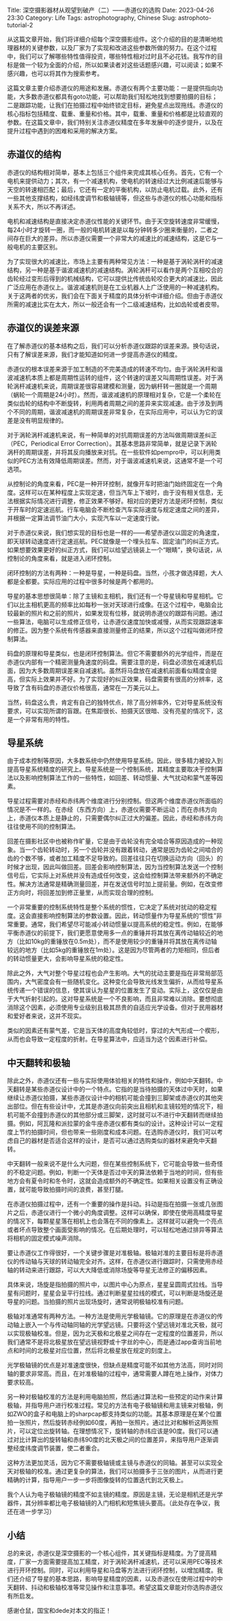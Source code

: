 Title: 深空摄影器材从观望到破产（二）——赤道仪的选购
Date: 2023-04-26 23:30
Category: Life
Tags: astrophotography, Chinese
Slug: astrophoto-tutorial-2

从这篇文章开始，我们将详细介绍每个深空摄影组件。这个介绍的目的是清晰地梳理器材的关键参数，以及厂家为了实现和改进这些参数所做的努力。在这个过程中，我们可以了解哪些特性值得投资，哪些特性相对过时且不必花钱。我写作的目标是做一个较为全面的介绍，所以如果读者对这些话题感兴趣，可以阅读；如果不感兴趣，也可以将其作为搜索参考。

这篇文章主要介绍赤道仪的用途和发展。赤道仪有两个主要功能：一是提供指向功能，大多数赤道仪都具有goto功能，可以帮助我们轻松地找到想要拍摄的目标；二是跟踪功能，让我们在拍摄过程中始终锁定目标，避免星点出现拖线。赤道仪的核心指标包括精度、载重、重量和价格。其中，载重、重量和价格都是比较直观的参数。在这篇文章中，我们特别关注赤道仪精度在多年发展中的逐步提升，以及在提升过程中遇到的困难和采用的解决方案。

## 赤道仪的结构

赤道仪的结构相对简单，基本上包括三个组件来完成其核心任务。首先，它有一个电机来提供动力；其次，有一个减速机构，使电机的转速经过大比例减速后能够与天空的转速相匹配；最后，它还有一定的平衡机构，以防止电机过载。此外，还有一些其他支撑结构，如经纬度调节和极轴镜等，但这些与赤道仪的核心功能和指标关系不大，所以不再详述。

电机和减速结构是直接决定赤道仪性能的关键环节。由于天空旋转速度非常缓慢，每24小时才旋转一圈，而一般的电机转速是以每分钟转多少圈来衡量的，二者之间存在巨大的差异。所以赤道仪需要一个非常大的减速比的减速结构，这是它与一般电机的主要区别。

为了实现很大的减速比，市场上主要有两种常见方法：一种是基于涡轮涡杆的减速结构，另一种是基于谐波减速机的减速结构。涡轮涡杆可以看作是两个互相咬合的齿轮经过变形后得到的机械结构，它可以提供比传统齿轮咬合更大的减速比，因此广泛应用在赤道仪上。谐波减速机则是在工业机器人上广泛使用的一种减速机构。关于这两者的优劣，我们会在下面关于精度的具体分析中详细介绍。但由于赤道仪所需的减速比实在太大，所以一般还会有一个二级减速结构，比如齿轮或者皮带。

## 赤道仪的误差来源

在了解赤道仪的基本结构之后，我们可以分析赤道仪跟踪的误差来源。换句话说，只有了解误差来源，我们才能知道如何进一步提高赤道仪的精度。

赤道仪的根本误差来源于加工制造的不完美造成的转速不均匀。由于涡轮涡杆和谐波减速机本质上都是周期性运转的组件，这个转速的误差又叫周期性误差。对于涡轮涡杆减速机来说，周期误差很容易建模和测量，因为蜗杆转一圈就是一个周期（蜗轮一个周期是24小时）。然而，谐波减速机的原理相对复杂，它是一个柔轮在类似齿轮的结构中不断旋转，利用两者周期之间的差异来实现减速。由于涉及到两个不同的周期，谐波减速机的周期误差非常复杂，在实际应用中，可以认为它的误差是没有明显规律的。

对于涡轮涡杆减速机来说，有一种简单的对抗周期误差的方法叫做周期误差纠正（PEC，Periodical Error Correction）。其基本思路非常简单，就是记录下涡轮涡杆的周期误差，并将其反向播放来对抗。在一些软件如pempro中，可以利用类似的PEC方法有效降低周期误差。然而，对于谐波减速机来说，这通常不是一个可选项。

从控制论的角度来看，PEC是一种开环控制，就像开车时把油门始终固定在一个角度。这样可以在某种程度上实现定速，但当汽车上下坡时，由于没有相关信息，无法根据实际情况进行调整，修正效果不够好。相对应的更好方法是闭环控制，类似于开车时的定速巡航。行车电脑会不断检查汽车实际速度与规定速度之间的差异，并根据一定算法调节油门大小，实现汽车以一定速度行驶。

对于赤道仪来说，我们想实现的目标也是一样的——希望赤道仪以固定的角速度，即天球转动速度进行定速巡航。PEC就像是一个埋头拉车、固定油门的纠正方式。如果想要效果更好的纠正方式，我们可以给望远镜装上一个“眼睛”，换句话说，从控制论的角度来看，就是进入闭环控制。

闭环控制的方法有两种：一种是导星，一种是码盘。当然，小孩才做选择题，大人都是全都要。实际应用的过程中很多时候是两个都用的。

导星的基本思想很简单：除了主镜和主相机，我们还有一个导星镜和导星相机。它们以比主相机更高的频率比如每秒一张对天球进行成像。在这个过程中，电脑会比较最新的照片和之前的照片，如果发现有位移，就说明赤道仪的跟踪有问题。通过一些算法，电脑可以生成修正信号，让赤道仪速度加快或减慢，从而实现跟踪速率的修正。因为整个系统有传感器来直接测量修正的结果，所以这个过程叫做闭环控制算法。

码盘的原理和导星类似，也是闭环控制算法。但它不需要额外的光学组件，而是在赤道仪内部有一个精密测量角速度的码盘。需要注意的是，码盘必须放在减速机后面，因为大多数周期误差来自减速机。虽然将马盘放在减速机前面看似精度会提高，但实际上效果并不好。为了实现好的纠正效果，码盘需要有很高的分辨率，这导致了含有码盘的赤道仪价格很高，通常在一万美元以上。

当然，码盘这么贵，肯定有自己的独特优点，除了高分辨率外，它对导星系统没有要求，可以实现所谓的盲跟。在焦距很长、拍摄天区很暗、没有亮星的情况下，这是一个非常有用的特性。

## 导星系统

由于成本控制等原因，大多数系统中仍然使用导星系统。因此，很多精力被投入到提高导星系统精度的研究上。导星系统是一个控制系统，其精度主要取决于控制算法以及影响控制算法工作的一些特性，如回差、转动惯量、大气扰动和蒙气差等因素。

导星过程需要对赤经和赤纬两个维度进行分别控制。但这两个维度赤道仪所面临的情况是不一样的。在赤经（东西方向）上，赤道仪需要不断运动；而在赤纬方向上，赤道仪本质上是静止的，只需要偶尔纠正过大的偏差。因此，赤经和赤纬方向往往使用不同的控制算法。

回差在摄影社区中也被称作旷量，它是由于齿轮没有完全啮合等原因造成的一种现象。当一个齿轮转动时，另一个齿轮并没有跟着转动，通常是因为齿轮之间啮合的齿的个数不够，或者加工精度不足导致的。回差往往只在切换运动方向（回头）的时候才出现，因此叫做回差。回差会影响控制算法，因为当控制算法发送一个控制信号后，它实际上对系统并没有造成任何改变，这会给控制算法带来额外的不确定性。解决方法通常是精确测量回差，并在发送信号时加上提前量。例如，在改变修正方向时，将回差加到修正量里，从而实现合理的控制。

一个非常重要的控制系统特性是整个系统的惯性，它决定了系统对扰动的稳定程度。这会直接影响控制算法的参数设置。因此，转动惯量作为导星系统的“惯性”非常重要。通常，我们希望尽可能减小转动惯量以提高系统的稳定性。例如，在能够平衡赤道仪的前提下，我们更愿意使用多一点的重锤并将其放在离传动轴较近的地方（比如10kg的重锤放在0.5m处），而不是使用较少的重锤并将其放在离传动轴较远的地方（比如5kg的重锤放在1m处）。这是因为尽管两者的力矩相同，但后者的转动惯量更大，会影响导星系统的稳定性。

除此之外，大气对整个导星过程也会产生影响。大气的扰动主要是指在非常局部范围内，大气密度会有一些随机变化。这种变化会导致光线发生偏折，从而给导星系统传递一个错误的信息，使其误认为星星的位置发生了变动。实际上，这仅仅是由于大气折射引起的。这对导星系统是一个不良影响，而且非常难以消除。要想彻底消除这个因素，必须使用专业级别且极其昂贵的自适应光学设备。但对于民用器材和爱好者来说，这并不现实。

类似的因素还有蒙气差，它是当天体的高度角较低时，穿过的大气形成一个楔形，从而也会导致一定程度的折射。在导星算法中，应适当为这个因素进行补偿。

## 中天翻转和极轴

除此之外，赤道仪还有一些与实际使用体验相关的特性和操作，例如中天翻转。中天翻转是某些赤道仪设计中的一个特点。它指的是当待拍摄的天体过中天时，如果继续让赤道仪拍摄，某些赤道仪设计中的相机可能会撞到三脚架或赤道仪的其他突出部位。但在有些设计中，尤其是赤道仪向前突出且相机和主镜较短的情况下，相机可能不会撞到赤道仪的其他部分或三脚架，这时就可以不进行中天翻转而继续拍摄。例如，阿瓦隆和派拉蒙的金牛座赤道仪都有类似的设计。这种设计可以一定程度上节约拍摄时间，但也带来一些刚度和成本问题。在选购赤道仪时，我们可以考虑自己的器材是否适合这样的设计，是否可以通过选购类似的器材来避免中天翻转。

中天翻转一般来说不是什么大问题，但在某些控制系统下，它可能会导致一些奇怪的不稳定问题。例如，判断一个天体是否过中天的算法依赖于当地的时间，但有些地方会有夏令时和冬令时，这就会造成额外的不确定性。如果相关设置没有正确设置，就可能导致拍摄时间的浪费，甚至打腿。

在赤道仪拍摄过程中，还有一个重要的操作是抖动。抖动是指在拍摄一张或几张图片之后，赤道仪进行一个微小的角度调整。这样可以确保，即使在使用高精度导星的情况下，每颗星星落在相机上也会落在不同的像素上。这样就可以避免一个亮点或者坏点导致整个画面受影响的情况。在后期处理时，可以轻松地通过排异等算法将相机的固定模式噪声消除。

要让赤道仪工作得很好，一个关键步骤是对准极轴。极轴对准的主要目标是将赤道仪的传动轴与天球的转动轴完全对齐。这样，在赤道仪进行跟踪时，只需使用赤经轴的转动来进行跟踪，可以大大降低或消除场旋等导星无法修正的偏移因素。

具体来说，场旋是指拍摄的照片中，以图片中心为原点，星星呈圆周式拉线。当导星有问题时，星星会呈平行拉线。通过判断星星拉线的模式，可以判断是场旋还是导星的问题。当拍摄的照片出现场旋时，通常说明极轴校准有问题。

极轴对准通常有两种方法。一种方法是使用光学极轴镜。它的原理是在赤道仪的传动轴上嵌入一个与传动轴同轴的光学望远镜。只要将这个望远镜对准北天极，就可以实现极轴校准。但是，因为北天极和北极星之间存在一定程度的位置差异，所以我们通常不是将北极星放在望远镜视野或十字丝的中心，而是通过app查询当前地点和时间的北极星对应位置，然后将北极星放在规定的刻度上。

光学极轴镜的优点是对准速度很快，但缺点是精度可能不如其他方法高，同时对同轴的要求非常高。而且，在对准极轴的过程中，通常需要人蹲在地上操作，对体力要求较高。

另一种对极轴校准的方法是利用电脑拍照，然后通过算法和一些预定的动作来计算极轴，并指导用户进行校准过程。常见的方法有电子极轴镜和用主镜来对极轴，例如ZWO的盒子和电脑上的sharpcap都支持类似的功能。其基本原理是在某个位置拍一张照片，然后旋转赤经例如60度，再拍一张照片。通过比对和解析这两张照片，可以定位出旋转轴。在理想情况下，旋转轴的赤纬应该是90度。我们可以通过对比计算出的旋转轴和赤纬90度的北天极之间的位置差异，来指导用户逐渐调整经度纬度调节装置，使二者重合。

这种方法更加灵活，因为它不需要极轴镜或主镜与赤道仪的同轴。甚至可以实现全天对极轴的校准。通过更复杂的算法，我们可以拍摄多于三张的图片，从而进行更精确的计算，指导用户一步一步将图像旋转的位置迭代到北天极上。

我个人认为电子极轴镜的精度不如主镜的精度。原因是主镜，无论是相机还是光学器件，其分辨率都比电子极轴镜的入门相机和短焦镜头要高。（此处存在争议，我还在进一步学习）

## 小结

总的来说，赤道仪是深空摄影的一个核心组件，其关键指标是精度。为了提高精度，厂家一方面需要提高加工精度，对于涡轮涡杆减速机，还可以采用PEC等技术进行开环控制。同时，可以利用导星和马盘等方法进行闭环控制，以增加精度。我们还介绍了导星的基本思路，影响导星精度的因素，以及赤道仪在使用过程中的中天翻转、抖动和极轴校准等常见操作和注意事项。希望这篇文章能对你选购赤道仪有所启发。

感谢仓鼠，国宝和dede对本文的指正！